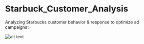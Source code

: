 # Starbuck_Customer_Analysis
Analyzing Starbucks customer behavior &amp; response to optimize ad campaigns✨

![alt text]([https://i.ibb.co/42tns3S/You-Won-t-Believe-These-Annoying-Starbucks-Orders](https://i.ibb.co/pQwBW5K/You-Won-t-Believe-These-Annoying-Starbucks-Orders.jpg).jpg)
